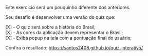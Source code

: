 Este exercício será um pouquinho diferente dos anteriores.

Seu desafio é desenvolver uma versão do quiz que:

[X] - O quiz será sobre a história do Brasil;<br>
[X] - As cores da aplicação devem representar o Brasil;<br>
[X] - Exiba popup na tela com a pontuação final do usuário;

Confira o resultado: https://santos2408.github.io/quiz-interativo/